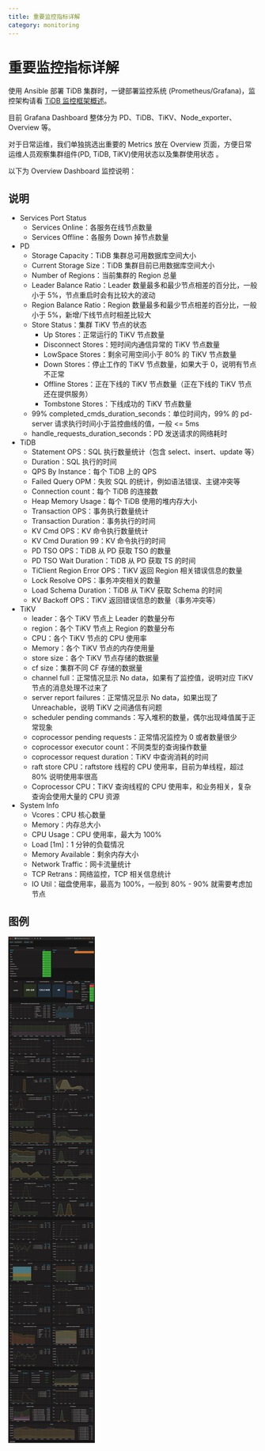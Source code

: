 ```yaml
---
title: 重要监控指标详解
category: monitoring
---
```


# 重要监控指标详解

使用 Ansible 部署 TiDB 集群时，一键部署监控系统 (Prometheus/Grafana)，监控架构请看 [TiDB 监控框架概述](monitor-overview.md)。

目前 Grafana Dashboard 整体分为 PD、TiDB、TiKV、Node\_exporter、Overview 等。

对于日常运维，我们单独挑选出重要的 Metrics 放在 Overview 页面，方便日常运维人员观察集群组件(PD, TiDB, TiKV)使用状态以及集群使用状态 。

以下为 Overview Dashboard 监控说明：

## 说明

- Services Port Status
  - Services Online：各服务在线节点数量
  - Services Offline：各服务 Down 掉节点数量
- PD
  - Storage Capacity：TiDB 集群总可用数据库空间大小
  - Current Storage Size：TiDB 集群目前已用数据库空间大小
  - Number of Regions：当前集群的 Region 总量
  - Leader Balance Ratio：Leader 数量最多和最少节点相差的百分比，一般小于 5%，节点重启时会有比较大的波动
  - Region Balance Ratio：Region 数量最多和最少节点相差的百分比，一般小于 5%，新增/下线节点时相差比较大
  - Store Status：集群 TiKV 节点的状态
    - Up Stores：正常运行的 TiKV 节点数量
    - Disconnect Stores：短时间内通信异常的 TiKV 节点数量
    - LowSpace Stores：剩余可用空间小于 80% 的 TiKV 节点数量
    - Down Stores：停止工作的 TiKV 节点数量，如果大于 0，说明有节点不正常
    - Offline Stores：正在下线的 TiKV 节点数量（正在下线的 TiKV 节点还在提供服务）
    - Tombstone Stores：下线成功的 TiKV 节点数量
  - 99% completed\_cmds\_duration\_seconds：单位时间内，99% 的 pd-server 请求执行时间小于监控曲线的值，一般 <= 5ms
  - handle\_requests\_duration\_seconds：PD 发送请求的网络耗时
- TiDB
  - Statement OPS：SQL 执行数量统计（包含 select、insert、update 等）
  - Duration：SQL 执行的时间
  - QPS By Instance：每个 TiDB 上的 QPS
  - Failed Query OPM：失败 SQL 的统计，例如语法错误、主键冲突等
  - Connection count：每个 TiDB 的连接数
  - Heap Memory Usage：每个 TiDB 使用的堆内存大小
  - Transaction OPS：事务执行数量统计
  - Transaction Duration：事务执行的时间
  - KV Cmd OPS：KV 命令执行数量统计
  - KV Cmd Duration 99：KV 命令执行的时间
  - PD TSO OPS：TiDB 从 PD 获取 TSO 的数量
  - PD TSO Wait Duration：TiDB 从 PD 获取 TS 的时间
  - TiClient Region Error OPS：TiKV 返回 Region 相关错误信息的数量
  - Lock Resolve OPS：事务冲突相关的数量
  - Load Schema Duration：TiDB 从 TiKV 获取 Schema 的时间
  - KV Backoff OPS：TiKV 返回错误信息的数量（事务冲突等）
- TiKV
  - leader：各个 TiKV 节点上 Leader 的数量分布
  - region：各个 TiKV 节点上 Region 的数量分布
  - CPU：各个 TiKV 节点的 CPU 使用率
  - Memory：各个 TiKV 节点的内存使用量
  - store size：各个 TiKV 节点存储的数据量
  - cf size：集群不同 CF 存储的数据量
  - channel full：正常情况显示 No data，如果有了监控值，说明对应 TiKV 节点的消息处理不过来了
  - server report failures：正常情况显示 No data，如果出现了 Unreachable，说明 TiKV 之间通信有问题
  - scheduler pending commands：写入堆积的数量，偶尔出现峰值属于正常现象
  - coprocessor pending requests：正常情况监控为 0 或者数量很少
  - coprocessor executor count：不同类型的查询操作数量
  - coprocessor request duration：TiKV 中查询消耗的时间
  - raft store CPU：raftstore 线程的 CPU 使用率，目前为单线程，超过 80% 说明使用率很高
  - Coprocessor CPU：TiKV 查询线程的 CPU 使用率，和业务相关，复杂查询会使用大量的 CPU 资源
- System Info
  - Vcores：CPU 核心数量
  - Memory：内存总大小
  - CPU Usage：CPU 使用率，最大为 100%
  - Load [1m]：1 分钟的负载情况
  - Memory Available：剩余内存大小
  - Network Traffic：网卡流量统计
  - TCP Retrans：网络监控，TCP 相关信息统计
  - IO Util：磁盘使用率，最高为 100%，一般到 80% - 90% 就需要考虑加节点

## 图例

![overview](../media/overview.png)
